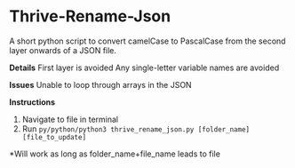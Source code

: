 # Thrive-Rename-Json
A short python script to convert camelCase to PascalCase from the second layer onwards of a JSON file.

**Details**
First layer is avoided
Any single-letter variable names are avoided

**Issues**
Unable to loop through arrays in the JSON

**Instructions**
1. Navigate to file in terminal
2. Run ```py/python/python3 thrive_rename_json.py [folder_name] [file_to_update]```

*Will work as long as folder_name+file_name leads to file
